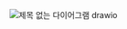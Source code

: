 ![제목 없는 다이어그램 drawio](https://github.com/sinheyy/shopping-mall-be/assets/163747140/990ca2a5-7f9f-4ac6-8d0c-8e80a14ff950)

